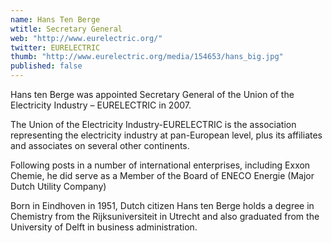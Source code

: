 ```yaml
---
name: Hans Ten Berge
wtitle: Secretary General
web: "http://www.eurelectric.org/"
twitter: EURELECTRIC
thumb: "http://www.eurelectric.org/media/154653/hans_big.jpg"
published: false
---
```



Hans ten Berge was appointed Secretary General of the Union of the Electricity Industry – EURELECTRIC in 2007. 

The Union of the Electricity Industry-EURELECTRIC is the association representing the electricity industry at pan-European level, plus its affiliates and associates on several other continents. 

Following posts in a number of international enterprises, including Exxon Chemie, he did serve as a Member of the Board of ENECO Energie (Major Dutch Utility Company)

Born in Eindhoven in 1951, Dutch citizen Hans ten Berge holds a degree in Chemistry from the Rijksuniversiteit in Utrecht and also graduated from the University of Delft in business administration.

